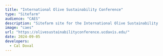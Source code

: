 ```yaml
---
title: "International Olive Sustainability Conference"
type: "Sitefarm"
audience: "CAES"
description: "Sitefarm site for the International Olive Sustainability Conference"
image: "caes"
url: "https://olivesustainabilityconference.ucdavis.edu/"
date: 2024-09-05
developers:
  - Cal Doval
---
```

